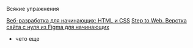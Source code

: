 Всякие упражнения

[Веб-разработка для начинающих: HTML и CSS](https://stepik.org/course/38218/syllabus)
[Step to Web. Верстка сайта с нуля из Figma для начинающих](https://www.youtube.com/watch?v=OkNfBnq_c7c)
+ чето еще